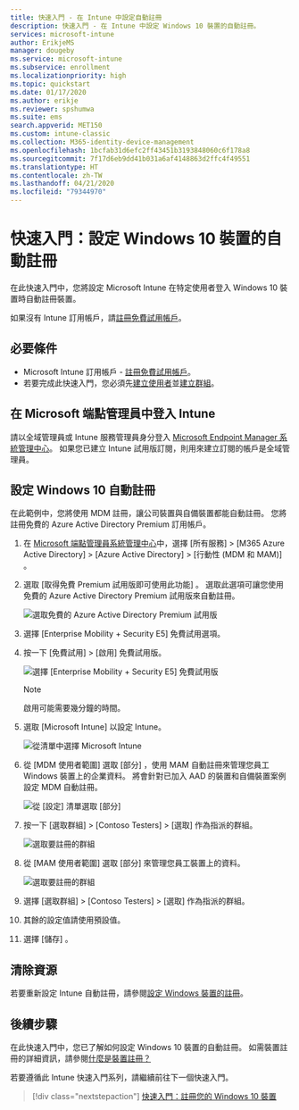```yaml
---
title: 快速入門 - 在 Intune 中設定自動註冊
description: 快速入門 - 在 Intune 中設定 Windows 10 裝置的自動註冊。
services: microsoft-intune
author: ErikjeMS
manager: dougeby
ms.service: microsoft-intune
ms.subservice: enrollment
ms.localizationpriority: high
ms.topic: quickstart
ms.date: 01/17/2020
ms.author: erikje
ms.reviewer: spshumwa
ms.suite: ems
search.appverid: MET150
ms.custom: intune-classic
ms.collection: M365-identity-device-management
ms.openlocfilehash: 1bcfab31d6efc2ff43451b3193848060c6f178a8
ms.sourcegitcommit: 7f17d6eb9dd41b031a6af4148863d2ffc4f49551
ms.translationtype: HT
ms.contentlocale: zh-TW
ms.lasthandoff: 04/21/2020
ms.locfileid: "79344970"
---
```

# <a name="quickstart-set-up-automatic-enrollment-for-windows-10-devices"></a>快速入門：設定 Windows 10 裝置的自動註冊

在此快速入門中，您將設定 Microsoft Intune 在特定使用者登入 Windows 10 裝置時自動註冊裝置。

如果沒有 Intune 訂用帳戶，請[註冊免費試用帳戶](../fundamentals/free-trial-sign-up.md)。

## <a name="prerequisites"></a>必要條件

- Microsoft Intune 訂用帳戶 - [註冊免費試用帳戶](../fundamentals/free-trial-sign-up.md)。
- 若要完成此快速入門，您必須先[建立使用者](../fundamentals/quickstart-create-user.md)並[建立群組](../fundamentals/quickstart-create-group.md)。

## <a name="sign-in-to-intune-in-the-microsoft-endpoint-manager"></a>在 Microsoft 端點管理員中登入 Intune

請以全域管理員或 Intune 服務管理員身分登入 [Microsoft Endpoint Manager 系統管理中心](https://go.microsoft.com/fwlink/?linkid=2109431)。 如果您已建立 Intune 試用版訂閱，則用來建立訂閱的帳戶是全域管理員。

## <a name="set-up-windows-10-automatic-enrollment"></a>設定 Windows 10 自動註冊

在此範例中，您將使用 MDM 註冊，讓公司裝置與自備裝置都能自動註冊。 您將註冊免費的 Azure Active Directory Premium 訂用帳戶。

1. 在 [Microsoft 端點管理員系統管理中心](https://go.microsoft.com/fwlink/?linkid=2109431)中，選擇 [所有服務]   > [M365 Azure Active Directory]   > [Azure Active Directory]   > [行動性 (MDM 和 MAM)]  。
2. 選取 [取得免費 Premium 試用版即可使用此功能]  。 選取此選項可讓您使用免費的 Azure Active Directory Premium 試用版來自動註冊。 

    ![選取免費的 Azure Active Directory Premium 試用版](./media/quickstart-setup-auto-enrollment/quickstart-setup-auto-enrollment-01.png)

3. 選擇 [Enterprise Mobility + Security E5]  免費試用選項。 
4. 按一下 [免費試用]   > [啟用]  免費試用版。

    ![選擇 [Enterprise Mobility + Security E5] 免費試用版](./media/quickstart-setup-auto-enrollment/quickstart-setup-auto-enrollment-02.png)

    > [!NOTE]
    > 啟用可能需要幾分鐘的時間。 

3. 選取 [Microsoft Intune]  以設定 Intune。 

    ![從清單中選擇 Microsoft Intune](./media/quickstart-setup-auto-enrollment/quickstart-setup-auto-enrollment-03.png)

4. 從 [MDM 使用者範圍]  選取 [部分]  ，使用 MAM 自動註冊來管理您員工 Windows 裝置上的企業資料。 將會針對已加入 AAD 的裝置和自備裝置案例設定 MDM 自動註冊。

    ![從 [設定] 清單選取 [部分]](./media/quickstart-setup-auto-enrollment/quickstart-setup-auto-enrollment-04.png)

5. 按一下 [選取群組]   > [Contoso Testers]   > [選取]  作為指派的群組。

    ![選取要註冊的群組](./media/quickstart-setup-auto-enrollment/quickstart-setup-auto-enrollment-05.png)

6. 從 [MAM 使用者範圍]  選取 [部分]  來管理您員工裝置上的資料。

    ![選取要註冊的群組](./media/quickstart-setup-auto-enrollment/quickstart-setup-auto-enrollment-06.png)

7. 選擇 [選取群組]   > [Contoso Testers]   > [選取]  作為指派的群組。 
8. 其餘的設定值請使用預設值。
9. 選擇 [儲存]  。

## <a name="clean-up-resources"></a>清除資源

若要重新設定 Intune 自動註冊，請參閱[設定 Windows 裝置的註冊](windows-enroll.md)。

## <a name="next-steps"></a>後續步驟

在此快速入門中，您已了解如何設定 Windows 10 裝置的自動註冊。 如需裝置註冊的詳細資訊，請參閱[什麼是裝置註冊？](device-enrollment.md)

若要遵循此 Intune 快速入門系列，請繼續前往下一個快速入門。

> [!div class="nextstepaction"]
> [快速入門：註冊您的 Windows 10 裝置](quickstart-enroll-windows-device.md)
